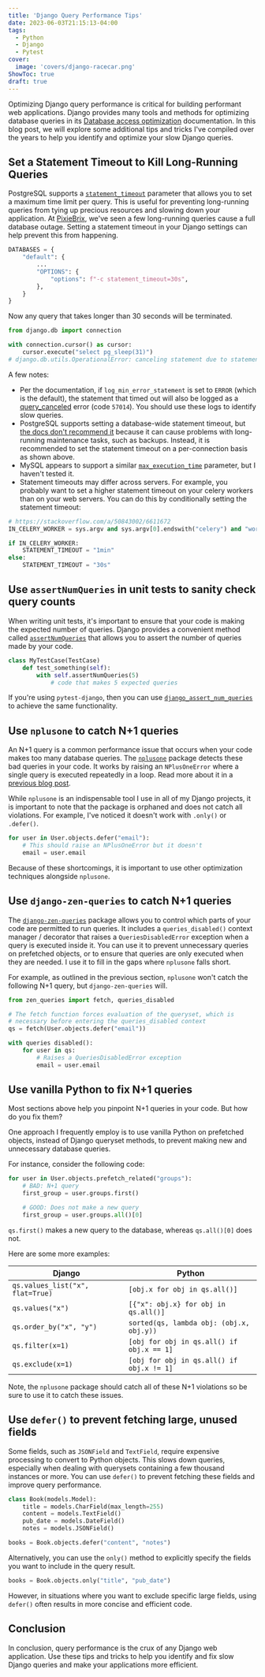 ```yaml
---
title: 'Django Query Performance Tips'
date: 2023-06-03T21:15:13-04:00
tags:
  - Python
  - Django
  - Pytest
cover:
  image: 'covers/django-racecar.png'
ShowToc: true
draft: true
---
```


Optimizing Django query performance is critical for building performant web applications. Django provides many tools and methods for optimizing database queries in its [Database access optimization](https://docs.djangoproject.com/en/4.2/topics/db/optimization/) documentation. In this blog post, we will explore some additional tips and tricks I've compiled over the years to help you identify and optimize your slow Django queries.

## Set a Statement Timeout to Kill Long-Running Queries

PostgreSQL supports a [`statement_timeout`](https://www.postgresql.org/docs/current/runtime-config-client.html#GUC-STATEMENT-TIMEOUT) parameter that allows you to set a maximum time limit per query. This is useful for preventing long-running queries from tying up precious resources and slowing down your application. At [PixieBrix](https://www.pixiebrix.com/), we've seen a few long-running queries cause a full database outage. Setting a statement timeout in your Django settings can help prevent this from happening.

```python
DATABASES = {
    "default": {
        ...
        "OPTIONS": {
            "options": f"-c statement_timeout=30s",
        },
    }
}
```

Now any query that takes longer than 30 seconds will be terminated.

```python
from django.db import connection

with connection.cursor() as cursor:
    cursor.execute("select pg_sleep(31)")
# django.db.utils.OperationalError: canceling statement due to statement timeout
```

A few notes:

- Per the documentation, if `log_min_error_statement` is set to `ERROR` (which is the default), the statement that timed out will also be logged as a [query_canceled](https://www.postgresql.org/docs/current/errcodes-appendix.html#:~:text=57014,query_canceled) error (code `57014`). You should use these logs to identify slow queries.
- PostgreSQL supports setting a database-wide statement timeout, but [the docs don't recommend it](https://www.postgresql.org/docs/current/runtime-config-client.html#:~:text=Setting%20statement_timeout%20in%20postgresql.conf%20is%20not%20recommended%20because%20it%20would%20affect%20all%20sessions.) because it can cause problems with long-running maintenance tasks, such as backups. Instead, it is recommended to set the statement timeout on a per-connection basis as shown above.
- MySQL appears to support a similar [`max_execution_time`](https://dev.mysql.com/doc/refman/8.0/en/optimizer-hints.html#optimizer-hints-execution-time) parameter, but I haven't tested it.
- Statement timeouts may differ across servers. For example, you probably want to set a higher statement timeout on your celery workers than on your web servers. You can do this by conditionally setting the statement timeout:

```python
# https://stackoverflow.com/a/50843002/6611672
IN_CELERY_WORKER = sys.argv and sys.argv[0].endswith("celery") and "worker" in sys.argv

if IN_CELERY_WORKER:
    STATEMENT_TIMEOUT = "1min"
else:
    STATEMENT_TIMEOUT = "30s"
```

## Use `assertNumQueries` in unit tests to sanity check query counts

When writing unit tests, it's important to ensure that your code is making the expected number of queries. Django provides a convenient method called [`assertNumQueries`](https://docs.djangoproject.com/en/4.2/topics/testing/tools/#django.test.TransactionTestCase.assertNumQueries) that allows you to assert the number of queries made by your code.

```python
class MyTestCase(TestCase)
    def test_something(self):
        with self.assertNumQueries(5)
            # code that makes 5 expected queries
```

If you're using `pytest-django`, then you can use [`django_assert_num_queries`](https://pytest-django.readthedocs.io/en/latest/helpers.html#django_assert_num_queries) to achieve the same functionality.

## Use `nplusone` to catch N+1 queries

An N+1 query is a common performance issue that occurs when your code makes too many database queries. The [`nplusone`](https://github.com/jmcarp/nplusone) package detects these bad queries in your code. It works by raising an `NPlusOneError` where a single query is executed repeatedly in a loop. Read more about it in a [previous blog post](https://johnnymetz.com/posts/find-nplusone-violations/).

While `nplusone` is an indispensable tool I use in all of my Django projects, it is important to note that the package is orphaned and does not catch all violations. For example, I've noticed it doesn't work with `.only()` or `.defer()`.

```python
for user in User.objects.defer("email"):
    # This should raise an NPlusOneError but it doesn't
    email = user.email
```

Because of these shortcomings, it is important to use other optimization techniques alongside `nplusone`.

## Use `django-zen-queries` to catch N+1 queries

The [`django-zen-queries`](https://github.com/dabapps/django-zen-queries) package allows you to control which parts of your code are permitted to run queries. It includes a `queries_disabled()` context manager / decorator that raises a `QueriesDisabledError` exception when a query is executed inside it. You can use it to prevent unnecessary queries on prefetched objects, or to ensure that queries are only executed when they are needed. I use it to fill in the gaps where `nplusone` falls short.

For example, as outlined in the previous section, `nplusone` won't catch the following N+1 query, but `django-zen-queries` will.

```python
from zen_queries import fetch, queries_disabled

# The fetch function forces evaluation of the queryset, which is
# necessary before entering the queries_disabled context
qs = fetch(User.objects.defer("email"))

with queries disabled():
    for user in qs:
        # Raises a QueriesDisabledError exception
        email = user.email
```

## Use vanilla Python to fix N+1 queries

Most sections above help you pinpoint N+1 queries in your code. But how do you fix them?

One approach I frequently employ is to use vanilla Python on prefetched objects, instead of Django queryset methods, to prevent making new and unnecessary database queries.

For instance, consider the following code:

```python
for user in User.objects.prefetch_related("groups"):
    # BAD: N+1 query
    first_group = user.groups.first()

    # GOOD: Does not make a new query
    first_group = user.groups.all()[0]
```

`qs.first()` makes a new query to the database, whereas `qs.all()[0]` does not.

Here are some more examples:

| Django                           | Python                                    |
| -------------------------------- | ----------------------------------------- |
| `qs.values_list("x", flat=True)` | `[obj.x for obj in qs.all()]`             |
| `qs.values("x")`                 | `[{"x": obj.x} for obj in qs.all()]`      |
| `qs.order_by("x", "y")`          | `sorted(qs, lambda obj: (obj.x, obj.y))`  |
| `qs.filter(x=1)`                 | `[obj for obj in qs.all() if obj.x == 1]` |
| `qs.exclude(x=1)`                | `[obj for obj in qs.all() if obj.x != 1]` |

Note, the `nplusone` package should catch all of these N+1 violations so be sure to use it to catch these issues.

## Use `defer()` to prevent fetching large, unused fields

Some fields, such as `JSONField` and `TextField`, require expensive processing to convert to Python objects. This slows down queries, especially when dealing with querysets containing a few thousand instances or more. You can use `defer()` to prevent fetching these fields and improve query performance.

```python
class Book(models.Model):
    title = models.CharField(max_length=255)
    content = models.TextField()
    pub_date = models.DateField()
    notes = models.JSONField()

books = Book.objects.defer("content", "notes")
```

Alternatively, you can use the `only()` method to explicitly specify the fields you want to include in the query result.

```python
books = Book.objects.only("title", "pub_date")
```

However, in situations where you want to exclude specific large fields, using `defer()` often results in more concise and efficient code.

## Conclusion

In conclusion, query performance is the crux of any Django web application. Use these tips and tricks to help you identify and fix slow Django queries and make your applications more efficient.
